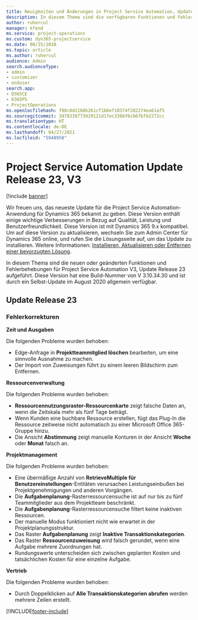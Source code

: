 ```yaml
---
title: Neuigkeiten und Änderungen in Project Service Automation, Update Release 23, V3
description: In diesem Thema sind die verfügbaren Funktionen und Fehlerbehebungen für Project Service Automation Update Release 23, V3 aufgeführt.
author: ruhercul
manager: kfend
ms.service: project-operations
ms.custom: dyn365-projectservice
ms.date: 08/25/2020
ms.topic: article
ms.author: ruhercul
audience: Admin
search.audienceType:
- admin
- customizer
- enduser
search.app:
- D365CE
- D365PS
- ProjectOperations
ms.openlocfilehash: f90c0d2168b261cf1b6ef10374f282274ea61af5
ms.sourcegitcommit: 3d78338773929121d17ec3386f6cb67bfb2272cc
ms.translationtype: HT
ms.contentlocale: de-DE
ms.lasthandoff: 04/27/2021
ms.locfileid: "5948958"
---
```

# <a name="project-service-automation-update-release-23-v3"></a>Project Service Automation Update Release 23, V3

[!include [banner](../includes/psa-now-project-operations.md)]

Wir freuen uns, das neueste Update für die Project Service Automation-Anwendung für Dynamics 365 bekannt zu geben. Diese Version enthält einige wichtige Verbesserungen in Bezug auf Qualität, Leistung und Benutzerfreundlichkeit. Diese Version ist mit Dynamics 365 9.x kompatibel. Um auf diese Version zu aktualisieren, wechseln Sie zum Admin Center für Dynamics 365 online, und rufen Sie die Lösungsseite auf, um das Update zu installieren. Weitere Informationen: [Installieren, Aktualisieren oder Entfernen einer bevorzugten Lösung](/power-platform/admin/install-remove-preferred-solution).

In diesem Thema sind die neuen oder geänderten Funktionen und Fehlerbehebungen für Project Service Automation V3, Update Release 23 aufgeführt. Diese Version hat eine Build-Nummer von V 3.10.34.30 und ist durch ein Selbst-Update im August 2020 allgemein verfügbar.

## <a name="update-release-23"></a>Update Release 23

### <a name="bug-fixes"></a>Fehlerkorrekturen

**Zeit und Ausgaben**

Die folgenden Probleme wurden behoben:
- Edge-Anfrage in **Projektteammitglied löschen** bearbeiten, um eine sinnvolle Ausnahme zu machen.
- Der Import von Zuweisungen führt zu einem leeren Bildschirm zum Entfernen.

**Ressourcenverwaltung**

Die folgenden Probleme wurden behoben:

- **Ressourcennutzungsraster-Ressourcenkarte** zeigt falsche Daten an, wenn die Zeitskala mehr als fünf Tage beträgt.
- Wenn Kunden eine buchbare Ressource erstellen, fügt das Plug-In die Ressource zeitweise nicht automatisch zu einer Microsoft Office 365-Gruppe hinzu.
- Die Ansicht **Abstimmung** zeigt manuelle Konturen in der Ansicht **Woche** oder **Monat** falsch an.

**Projektmanagement**

Die folgenden Probleme wurden behoben:

- Eine übermäßige Anzahl von **RetrieveMultiple für Benutzereinstellungen**-Entitäten verursachen Leistungseinbußen bei Projektgenehmigungen und anderen Vorgängen.
- Die **Aufgabenplanung**-Rasterressourcensuche ist auf nur bis zu fünf Teammitglieder aus dem Projektteam beschränkt. 
- Die **Aufgabenplanung**-Rasterressourcensuche filtert keine inaktiven Ressourcen.
- Der manuelle Modus funktioniert nicht wie erwartet in der Projektplanungsstruktur.
- Das Raster **Aufgabenplanung** zeigt **Inaktive Transaktionskategorien**.
- Das Raster **Ressourcenzuweisung** wird falsch gerundet, wenn eine Aufgabe mehrere Zuordnungen hat.
- Rundungswerte unterscheiden sich zwischen geplanten Kosten und tatsächlichen Kosten für eine einzelne Aufgabe.

**Vertrieb**

Die folgenden Probleme wurden behoben:

- Durch Doppelklicken auf **Alle Transaktionskategorien abrufen** werden mehrere Zeilen erstellt.


[!INCLUDE[footer-include](../includes/footer-banner.md)]